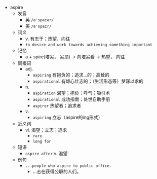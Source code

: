 - aspire
  - 发音
    - 英 `/ə'spaɪər/`
    - 美 `/ə'spaɪr/`
  - 词义
    - v. 有志于；热望，向往
    - `to desire and work towards achieving something important`
  - 记忆
    - a + spire(塔尖， 尖顶) → 向塔尖看 → 热望， 向往
  - 同根词
    - adj.
      - `aspiring` 有抱负的；追求…的；高耸的
      - `aspirational` 有雄心壮志的；（生活形态等）梦寐以求的
    - n.
      - `aspiration` 渴望；抱负；呼气；吸引术
      - `aspirational` 成功指南；处世自助手册
      - `aspirer` 热望者；追求者
    - v.
      - `aspiring` 立志（aspire的ing形式）
  - 近义词
    - vi. 渴望；立志；追求
      - `rare`
      - `long for`
  - 短语
    - `aspire after` v. 渴望 
  - 例句
    - `...people who aspire to public office.`
      - …志在获得公职的人们。

